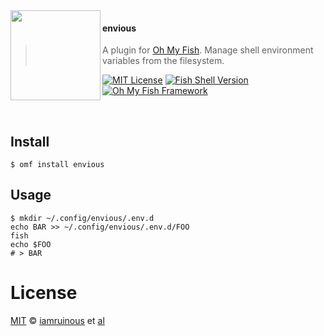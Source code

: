 <img src="https://cdn.rawgit.com/oh-my-fish/oh-my-fish/e4f1c2e0219a17e2c748b824004c8d0b38055c16/docs/logo.svg" align="left" width="144px" height="144px"/>

#### envious
> A plugin for [Oh My Fish][omf-link]. Manage shell environment variables from the filesystem.

[![MIT License](https://img.shields.io/badge/license-MIT-007EC7.svg?style=flat-square)](/LICENSE)
[![Fish Shell Version](https://img.shields.io/badge/fish-v2.2.0-007EC7.svg?style=flat-square)](http://fishshell.com)
[![Oh My Fish Framework](https://img.shields.io/badge/Oh%20My%20Fish-Framework-007EC7.svg?style=flat-square)](https://www.github.com/oh-my-fish/oh-my-fish)

<br/>

## Install

```fish
$ omf install envious
```


## Usage

```fish
$ mkdir ~/.config/envious/.env.d
echo BAR >> ~/.config/envious/.env.d/FOO
fish
echo $FOO
# > BAR
```

# License

[MIT][mit] © [iamruinous][author] et [al][contributors]


[mit]:            http://opensource.org/licenses/MIT
[author]:         http://github.com/iamruinous
[contributors]:   https://github.com/iamruinous/pkg-envious/graphs/contributors
[omf-link]:       https://www.github.com/oh-my-fish/oh-my-fish

[license-badge]:  https://img.shields.io/badge/license-MIT-007EC7.svg?style=flat-square
